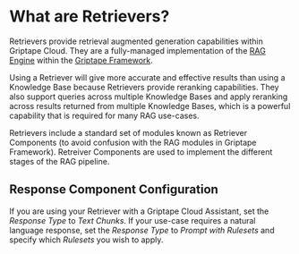 # What are Retrievers?

Retrievers provide retrieval augmented generation capabilities within Griptape Cloud. They are a fully-managed implementation of the [RAG Engine](../../griptape-framework/engines/rag-engines.md) within the [Griptape Framework](../../griptape-framework/index.md).

Using a Retriever will give more accurate and effective results than using a Knowledge Base because Retrievers provide reranking capabilities. They also support queries across multiple Knowledge Bases and apply reranking across results returned from multiple Knowledge Bases, which is a powerful capability that is required for many RAG use-cases.

Retrievers include a standard set of modules known as Retriever Components (to avoid confusion with the RAG modules in Griptape Framework). Retreiver Components are used to implement the different stages of the RAG pipeline.

## Response Component Configuration

If you are using your Retriever with a Griptape Cloud Assistant, set the *Response* *Type* to *Text Chunks*. If your use-case requires a natural language response, set the *Response* *Type* to *Prompt with Rulesets* and specify which *Rulesets* you wish to apply.
